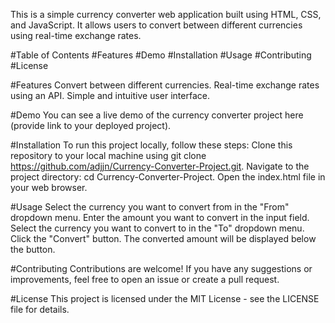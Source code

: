 This is a simple currency converter web application built using HTML, CSS, and JavaScript. It allows users to convert between different currencies using real-time exchange rates.

#Table of Contents
#Features
#Demo
#Installation
#Usage
#Contributing
#License


#Features
Convert between different currencies.
Real-time exchange rates using an API.
Simple and intuitive user interface.

#Demo
You can see a live demo of the currency converter project here (provide link to your deployed project).

#Installation
To run this project locally, follow these steps:
Clone this repository to your local machine using git clone https://github.com/adjjn/Currency-Converter-Project.git.
Navigate to the project directory: cd Currency-Converter-Project.
Open the index.html file in your web browser.

#Usage
Select the currency you want to convert from in the "From" dropdown menu.
Enter the amount you want to convert in the input field.
Select the currency you want to convert to in the "To" dropdown menu.
Click the "Convert" button.
The converted amount will be displayed below the button.

#Contributing
Contributions are welcome! If you have any suggestions or improvements, feel free to open an issue or create a pull request.

#License
This project is licensed under the MIT License - see the LICENSE file for details.
